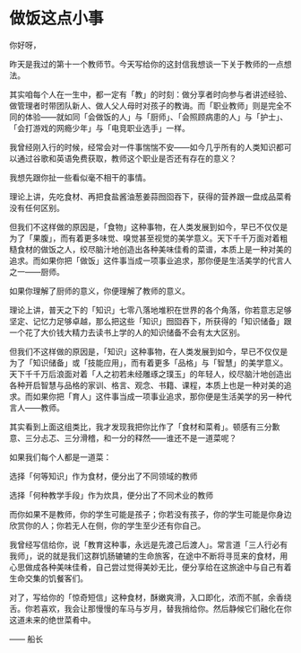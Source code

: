 # 做饭这点小事

你好呀，

昨天是我过的第十一个教师节。今天写给你的这封信我想谈一下关于教师的一点想法。

其实咱每个人在一生中，都一定有「教」的时刻：做分享者时向参与者讲述经验、做管理者时带团队新人、做人父人母时对孩子的教诲。而「职业教师」则是完全不同的体验——就如同「会做饭的人」与「厨师」、「会照顾病患的人」与「护士」、「会打游戏的网瘾少年」与「电竞职业选手」一样。

我曾经刚入行的时候，经常会对一件事惴惴不安——如今几乎所有的人类知识都可以通过谷歌和英语免费获取，教师这个职业是否还有存在的意义？

我想先跟你扯一些看似毫不相干的事情。

理论上讲，先吃食材、再把食盐酱油葱姜蒜囫囵吞下，获得的营养跟一盘成品菜肴没有任何区别。

但我们不这样做的原因是，「食物」这种事物，在人类发展到如今，早已不仅仅是为了「果腹」，而有着更多味觉、嗅觉甚至视觉的美学意义。天下千千万面对着粗糙食材的做饭之人，绞尽脑汁地创造出各种美味佳肴的菜谱，本质上是一种对美的追求。而如果你把「做饭」这件事当成一项事业追求，那你便是生活美学的代言人之一——厨师。

如果你理解了厨师的意义，你便理解了教师的意义。

理论上讲，普天之下的「知识」七零八落地堆积在世界的各个角落，你若意志足够坚定、记忆力足够卓越，那么把这些「知识」囫囵吞下，所获得的「知识储备」跟一个花了大价钱大精力去读书上学的人的知识储备不会有太大区别。

但我们不这样做的原因是，「知识」这种事物，在人类发展到如今，早已不仅仅是为了「知识储备」或「技能应用」，而有着更多「品格」与「智慧」的美学意义。天下千千万后浪面对着「人之初若未经雕琢之璞玉」的年轻人，绞尽脑汁地创造出各种开启智慧与品格的家训、格言、观念、书籍、课程，本质上也是一种对美的追求。而如果你把「育人」这件事当成一项事业追求，那你便是生活美学的另一种代言人——教师。

其实看到上面这组类比，我才发现我把你比作了「食材和菜肴」。顿感有三分歉意、三分忐忑、三分滑稽，和一分的释然——谁还不是一道菜呢？

如果我们每个人都是一道菜：

选择「何等知识」作为食材，便分出了不同领域的教师

选择「何种教学手段」作为炊具，便分出了不同术业的教师

而你如果不是教师，你的学生可能是孩子；你若没有孩子，你的学生可能是你身边欣赏你的人；你若无人在侧，你的学生至少还有你自己。

我曾经写信给你，说「教育这种事，永远是先渡己后渡人」。常言道「三人行必有我师」，说的就是我们这群饥肠辘辘的生命旅客，在途中不断将寻觅来的食材，用心思做成各种美味佳肴，自己尝过觉得美妙无比，便分享给在这旅途中与自己有着生命交集的饥餐客们。

对了，写给你的「惊奇短信」这种食材，酥嫩爽滑，入口即化，浓而不腻，余香绕舌。你若喜欢，我会让那慢慢的车马与岁月，替我捎给你。然后静候它们融化在你这道未来的绝世菜肴中。

—— 船长